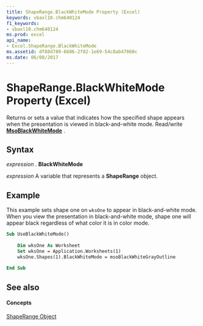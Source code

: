 ```yaml
---
title: ShapeRange.BlackWhiteMode Property (Excel)
keywords: vbaxl10.chm640124
f1_keywords:
- vbaxl10.chm640124
ms.prod: excel
api_name:
- Excel.ShapeRange.BlackWhiteMode
ms.assetid: df88d789-6686-2f02-1e69-54c8ab47060c
ms.date: 06/08/2017
---
```



# ShapeRange.BlackWhiteMode Property (Excel)

Returns or sets a value that indicates how the specified shape appears when the presentation is viewed in black-and-white mode. Read/write  **[MsoBlackWhiteMode](http://msdn.microsoft.com/library/2b4d7e22-1277-9f5c-ba52-a37e113477c1%28Office.15%29.aspx)** .


## Syntax

 _expression_ . **BlackWhiteMode**

 _expression_ A variable that represents a **ShapeRange** object.


## Example

This example sets shape one on  `wksOne` to appear in black-and-white mode. When you view the presentation in black-and-white mode, shape one will appear black regardless of what color it is in color mode.


```vb
Sub UseBlackWhiteMode() 
 
    Dim wksOne As Worksheet 
    Set wksOne = Application.Worksheets(1) 
    wksOne.Shapes(1).BlackWhiteMode = msoBlackWhiteGrayOutline 
 
End Sub
```


## See also


#### Concepts


[ShapeRange Object](shaperange-object-excel.md)


